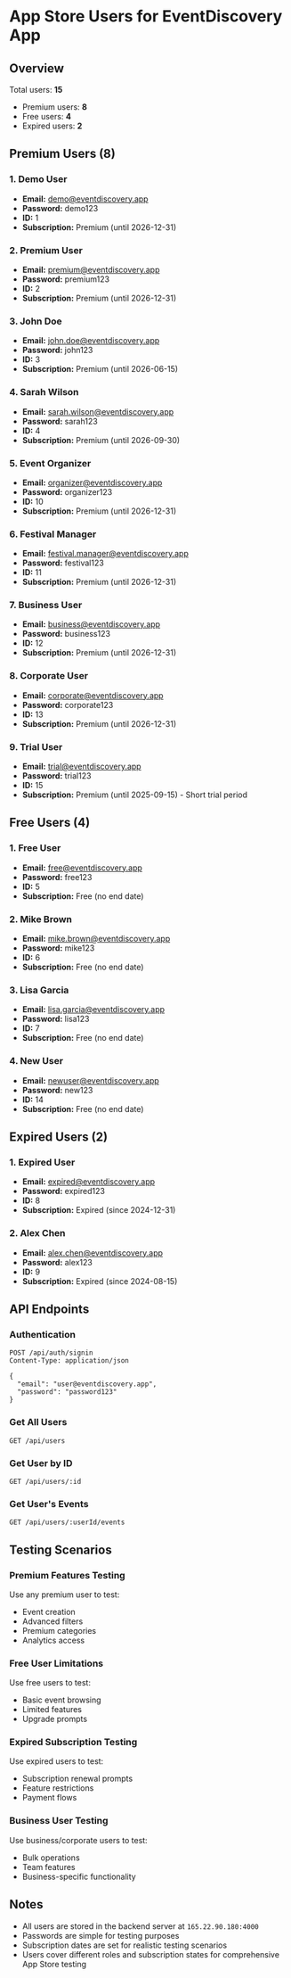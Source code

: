 # App Store Users for EventDiscovery App

## Overview
Total users: **15**
- Premium users: **8**
- Free users: **4** 
- Expired users: **2**

## Premium Users (8)

### 1. Demo User
- **Email:** demo@eventdiscovery.app
- **Password:** demo123
- **ID:** 1
- **Subscription:** Premium (until 2026-12-31)

### 2. Premium User
- **Email:** premium@eventdiscovery.app
- **Password:** premium123
- **ID:** 2
- **Subscription:** Premium (until 2026-12-31)

### 3. John Doe
- **Email:** john.doe@eventdiscovery.app
- **Password:** john123
- **ID:** 3
- **Subscription:** Premium (until 2026-06-15)

### 4. Sarah Wilson
- **Email:** sarah.wilson@eventdiscovery.app
- **Password:** sarah123
- **ID:** 4
- **Subscription:** Premium (until 2026-09-30)

### 5. Event Organizer
- **Email:** organizer@eventdiscovery.app
- **Password:** organizer123
- **ID:** 10
- **Subscription:** Premium (until 2026-12-31)

### 6. Festival Manager
- **Email:** festival.manager@eventdiscovery.app
- **Password:** festival123
- **ID:** 11
- **Subscription:** Premium (until 2026-12-31)

### 7. Business User
- **Email:** business@eventdiscovery.app
- **Password:** business123
- **ID:** 12
- **Subscription:** Premium (until 2026-12-31)

### 8. Corporate User
- **Email:** corporate@eventdiscovery.app
- **Password:** corporate123
- **ID:** 13
- **Subscription:** Premium (until 2026-12-31)

### 9. Trial User
- **Email:** trial@eventdiscovery.app
- **Password:** trial123
- **ID:** 15
- **Subscription:** Premium (until 2025-09-15) - Short trial period

## Free Users (4)

### 1. Free User
- **Email:** free@eventdiscovery.app
- **Password:** free123
- **ID:** 5
- **Subscription:** Free (no end date)

### 2. Mike Brown
- **Email:** mike.brown@eventdiscovery.app
- **Password:** mike123
- **ID:** 6
- **Subscription:** Free (no end date)

### 3. Lisa Garcia
- **Email:** lisa.garcia@eventdiscovery.app
- **Password:** lisa123
- **ID:** 7
- **Subscription:** Free (no end date)

### 4. New User
- **Email:** newuser@eventdiscovery.app
- **Password:** new123
- **ID:** 14
- **Subscription:** Free (no end date)

## Expired Users (2)

### 1. Expired User
- **Email:** expired@eventdiscovery.app
- **Password:** expired123
- **ID:** 8
- **Subscription:** Expired (since 2024-12-31)

### 2. Alex Chen
- **Email:** alex.chen@eventdiscovery.app
- **Password:** alex123
- **ID:** 9
- **Subscription:** Expired (since 2024-08-15)

## API Endpoints

### Authentication
```
POST /api/auth/signin
Content-Type: application/json

{
  "email": "user@eventdiscovery.app",
  "password": "password123"
}
```

### Get All Users
```
GET /api/users
```

### Get User by ID
```
GET /api/users/:id
```

### Get User's Events
```
GET /api/users/:userId/events
```

## Testing Scenarios

### Premium Features Testing
Use any premium user to test:
- Event creation
- Advanced filters
- Premium categories
- Analytics access

### Free User Limitations
Use free users to test:
- Basic event browsing
- Limited features
- Upgrade prompts

### Expired Subscription Testing
Use expired users to test:
- Subscription renewal prompts
- Feature restrictions
- Payment flows

### Business User Testing
Use business/corporate users to test:
- Bulk operations
- Team features
- Business-specific functionality

## Notes

- All users are stored in the backend server at `165.22.90.180:4000`
- Passwords are simple for testing purposes
- Subscription dates are set for realistic testing scenarios
- Users cover different roles and subscription states for comprehensive App Store testing
